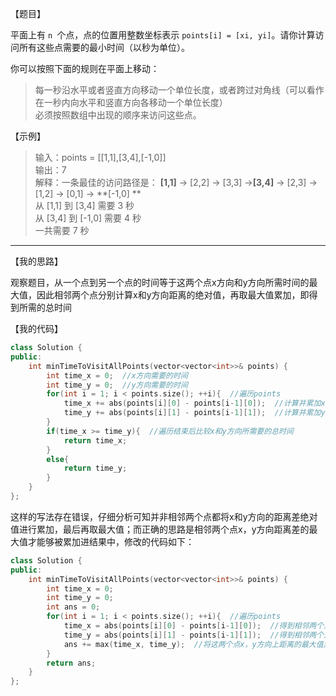 【题目】

平面上有 `n `个点，点的位置用整数坐标表示 `points[i] = [xi, yi]`。请你计算访问所有这些点需要的最小时间（以秒为单位）。

你可以按照下面的规则在平面上移动：

> 每一秒沿水平或者竖直方向移动一个单位长度，或者跨过对角线（可以看作在一秒内向水平和竖直方向各移动一个单位长度）  
> 必须按照数组中出现的顺序来访问这些点。

【示例】

> 输入：points = [[1,1],[3,4],[-1,0]]  
> 输出：7  
> 解释：一条最佳的访问路径是： **[1,1]** -> [2,2] -> [3,3] ->**[3,4]** -> [2,3] -> [1,2] -> [0,1] -> **[-1,0] **  
> 从 [1,1] 到 [3,4] 需要 3 秒   
> 从 [3,4] 到 [-1,0] 需要 4 秒  
> 一共需要 7 秒

---

【我的思路】

观察题目，从一个点到另一个点的时间等于这两个点x方向和y方向所需时间的最大值，因此相邻两个点分别计算x和y方向距离的绝对值，再取最大值累加，即得到所需的总时间

【我的代码】

```c++
class Solution {
public:
    int minTimeToVisitAllPoints(vector<vector<int>>& points) {
        int time_x = 0;  //x方向需要的时间
        int time_y = 0;  //y方向需要的时间
        for(int i = 1; i < points.size(); ++i){  //遍历points
            time_x += abs(points[i][0] - points[i-1][0]);  //计算并累加x方向需要的时间，即相邻点x坐标差的绝对值
            time_y += abs(points[i][1] - points[i-1][1]);  //计算并累加y方向需要的时间，即相邻点y坐标差的绝对值
        }
        if(time_x >= time_y){  //遍历结束后比较x和y方向所需要的总时间
            return time_x;
        }
        else{
            return time_y;
        }
    }
};
```

这样的写法存在错误，仔细分析可知并非相邻两个点都将x和y方向的距离差绝对值进行累加，最后再取最大值；而正确的思路是相邻两个点x，y方向距离差的最大值才能够被累加进结果中，修改的代码如下：

```c++
class Solution {
public:
    int minTimeToVisitAllPoints(vector<vector<int>>& points) {
        int time_x = 0;
        int time_y = 0;
        int ans = 0;
        for(int i = 1; i < points.size(); ++i){  //遍历points
            time_x = abs(points[i][0] - points[i-1][0]);  //得到相邻两个点x方向的距离
            time_y = abs(points[i][1] - points[i-1][1]);  //得到相邻两个点y方向的距离
            ans += max(time_x, time_y);  //将这两个点x，y方向上距离的最大值累加进结果
        }
        return ans;
    }
};
```

